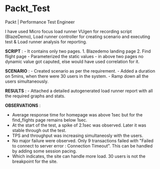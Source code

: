 # Packt_Test
Packt | Performance Test Engineer

I have used Micro focus load runner VUgen for recording script (BlazeDemo), Load runner controller  for creating scenario and executing test & Load runner analysis for reporting.

**SCRIPT** : - It contains only two pages.
            1. Blazedemo landing page
            2. Find flight page
         - Parameterized the static values
         - in above two pages no dynamic value got caputed, else would have used correlation for it.

**SCENARIO** : - Created scenario as per the requirement. 
           - Added a duration on 5mins, when there were 30 users in the system.
           - Ramp down all the users simultaneously.

**RESULTS** : - Attached a detailed autogenerated load runner report with all the required graphs and stats.

**OBSERVATIONS** :
- Average response time for homepage was above 1sec but for the find_flights page remains below 1sec.
- At the start of the test, a spike of 2.1sec was observed. Later it was stable through out the test.
- TPS and throughput was increasing simultaneosly with the users.
- No major failure were observed. Only 9 transactions failed with "Failed to connect to server error : Connection Timeout". This can be handled by adding some session pacing.
- Which indicates, the site can handle more load. 30 users is not the breakpoint for the site.
